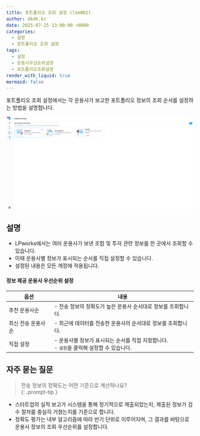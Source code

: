 ```yaml
---
title: 포트폴리오 조회 설정 (lse002)
author: dkdk.kr
date: 2025-07-25 13:00:00 +0800
categories:
  - 설정
  - 포트폴리오 조회 설정
tags:
  - 설정
  - 운용사우선순위설정
  - 포트폴리오조회설정
render_with_liquid: true
mermaid: false
---
```

포트폴리오 조회 설정에서는 각 운용사가 보고한 포트폴리오 정보의 조회 순서를 설정하는 방법을 설명합니다.

![이미지](/assets/img/555.png)

## 설명
- LPworks에서는 여러 운용사가 보낸 조합 및 투자 관련 정보를 한 곳에서 조회할 수 있습니다.
- 이때 운용사별 정보가 표시되는 순서를 직접 설정할 수 있습니다.
- 설정된 내용은 모든 계정에 적용됩니다.

#### 정보 제공 운용사 우선순위 설정

| 옵션         | 내용                                                       |
| ---------- | -------------------------------------------------------- |
| 추천 운용사순    | - 전송 정보의 정확도가 높은 운용사 순서대로 정보를 조회합니다.                     |
| 최신 전송 운용사순 | - 최근에 데이터를 전송한 운용사의 순서대로 정보를 조회합니다.                      |
| 직접 설정      | - 운용사별 정보가 표시되는 순서를 직접 지정합니다.<br>- `설정`을 클릭해 설정할 수 있습니다. |

## 자주 묻는 질문

> 전송 정보의 정확도는 어떤 기준으로 계산하나요?  
{: .prompt-tip }
- 스타트업의 실적 보고가 시스템을 통해 정기적으로 제출되었는지, 제출된 정보가 검수 절차를 충실히 거쳤는지를 기준으로 합니다.
- 정확도 평가는 내부 알고리즘에 따라 반기 단위로 이루어지며, 그 결과를 바탕으로 운용사 정보의 조회 우선순위를 설정합니다.

